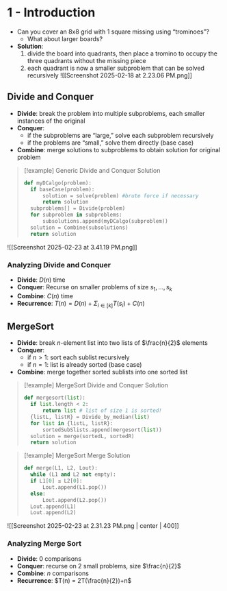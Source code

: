 # 1 - Introduction
- Can you cover an 8x8 grid with 1 square missing using “trominoes”?
	- What about larger boards?
- **Solution**:
	1. divide the board into quadrants, then place a tromino to occupy the three quadrants without the missing piece
	2. each quadrant is now a smaller subproblem that can be solved recursively
![[Screenshot 2025-02-18 at 2.23.06 PM.png]]

## Divide and Conquer
- **Divide**: break the problem into multiple subproblems, each smaller instances of the original
- **Conquer**:
	- if the subproblems are “large,” solve each subproblem recursively
	- if the problems are “small,” solve them directly (base case)
- **Combine**: merge solutions to subproblems to obtain solution for original problem

>[!example] Generic Divide and Conquer Solution
>```Python
> def myDCalgo(problem):  
>	if baseCase(problem):  
>		solution = solve(problem) #brute force if necessary  
>		return solution  
>	subproblems[] = Divide(problem)  
>	for subproblem in subproblems:  
>		subsolutions.append(myDCalgo(subproblem))  
>	solution = Combine(subsolutions)  
>	return solution
>```

![[Screenshot 2025-02-23 at 3.41.19 PM.png]]

### Analyzing Divide and Conquer
- **Divide**: $D(n)$ time
- **Conquer**: Recurse on smaller problems of size $s_1, …, s_k$
- **Combine**: $C(n)$ time
- **Recurrence**: $T(n) = D(n) + \Sigma_{i\in[k]}T(s_i) + C(n)$

## MergeSort
- **Divide**: break $n$-element list into two lists of $\frac{n}{2}$ elements
- **Conquer**:
	- if $n>1$: sort each sublist recursively
	- if $n=1$: list is already sorted (base case)
- **Combine**: merge together sorted sublists into one sorted list

>[!example] MergeSort Divide and Conquer Solution
>```Python
> def mergesort(list):
>	if list.length < 2:
>		return list # list of size 1 is sorted!
>	{listL, listR} = Divide_by_median(list)
>	for list in {listL, listR}:
>		sortedSubSlists.append(mergesort(list))
>	solution = merge(sortedL, sortedR)
>	return solution
>```

>[!example] MergeSort Merge Solution
>```Python
>def merge(L1, L2, Lout):
>	while (L1 and L2 not empty):
>	if L1[0] ≤ L2[0]:
> 		Lout.append(L1.pop())
>	else:
> 		Lout.append(L2.pop())
> 	Lout.append(L1)
>	Lout.append(L2)

![[Screenshot 2025-02-23 at 2.31.23 PM.png | center | 400]]

### Analyzing Merge Sort
- **Divide**: 0 comparisons
- **Conquer**: recurse on 2 small problems, size $\frac{n}{2}$
- **Combine**: $n$ comparisons
- **Recurrence**: $T(n) = 2T(\frac{n}{2})+n$
